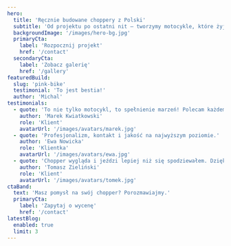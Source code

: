 ```yaml
---
hero:
  title: 'Ręcznie budowane choppery z Polski'
  subtitle: 'Od projektu po ostatni nit — tworzymy motocykle, które żyją na drodze.'
  backgroundImage: '/images/hero-bg.jpg'
  primaryCta:
    label: 'Rozpocznij projekt'
    href: '/contact'
  secondaryCta:
    label: 'Zobacz galerię'
    href: '/gallery'
featuredBuild:
  slug: 'pink-bike'
  testimonial: 'To jest bestia!'
  author: 'Michal'
testimonials:
  - quote: 'To nie tylko motocykl, to spełnienie marzeń! Polecam każdemu pasjonatowi.'
    author: 'Marek Kwiatkowski'
    role: 'Klient'
    avatarUrl: '/images/avatars/marek.jpg'
  - quote: 'Profesjonalizm, kontakt i jakość na najwyższym poziomie.'
    author: 'Ewa Nowicka'
    role: 'Klientka'
    avatarUrl: '/images/avatars/ewa.jpg'
  - quote: 'Chopper wygląda i jeździ lepiej niż się spodziewałem. Dziękuję!'
    author: 'Tomasz Zieliński'
    role: 'Klient'
    avatarUrl: '/images/avatars/tomek.jpg'
ctaBand:
  text: 'Masz pomysł na swój chopper? Porozmawiajmy.'
  primaryCta:
    label: 'Zapytaj o wycenę'
    href: '/contact'
latestBlog:
  enabled: true
  limit: 3
---
```

